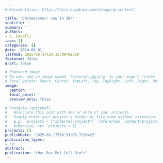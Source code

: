 ```yaml
---
# Documentation: https://docs.hugoblox.com/managing-content/

title: 'Chromosomes: now in 3D!'
subtitle: ''
summary: ''
authors:
- G. Cavalli
tags: []
categories: []
date: '2014-01-01'
lastmod: 2025-08-17T20:33:00+02:00
featured: false
draft: false

# Featured image
# To use, add an image named `featured.jpg/png` to your page's folder.
# Focal points: Smart, Center, TopLeft, Top, TopRight, Left, Right, BottomLeft, Bottom, BottomRight.
image:
  caption: ''
  focal_point: ''
  preview_only: false

# Projects (optional).
#   Associate this post with one or more of your projects.
#   Simply enter your project's folder or file name without extension.
#   E.g. `projects = ["internal-project"]` references `content/project/deep-learning/index.md`.
#   Otherwise, set `projects = []`.
projects: []
publishDate: '2025-08-17T18:33:00.722042Z'
publication_types:
- '2'
abstract: ''
publication: '*Nat Rev Mol Cell Biol*'
---
```

